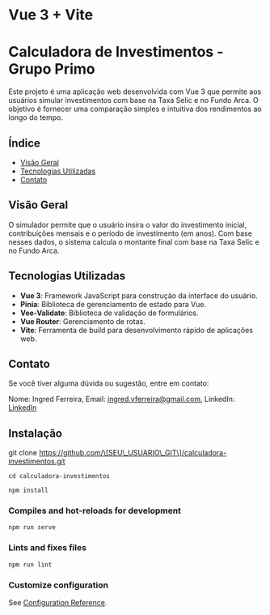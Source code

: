 # Vue 3 + Vite
# Calculadora de Investimentos - Grupo Primo

Este projeto é uma aplicação web desenvolvida com Vue 3 que permite aos usuários simular investimentos com base na Taxa Selic e no Fundo Arca. O objetivo é fornecer uma comparação simples e intuitiva dos rendimentos ao longo do tempo.

## Índice

- [Visão Geral](#visão-geral)
- [Tecnologias Utilizadas](#tecnologias-utilizadas)
- [Contato](#contato)

## Visão Geral

O simulador permite que o usuário insira o valor do investimento inicial, contribuições mensais e o período de investimento (em anos). Com base nesses dados, o sistema calcula o montante final com base na Taxa Selic e no Fundo Arca.

## Tecnologias Utilizadas

- **Vue 3**: Framework JavaScript para construção da interface do usuário.
- **Pinia**: Biblioteca de gerenciamento de estado para Vue.
- **Vee-Validate**: Biblioteca de validação de formulários.
- **Vue Router**: Gerenciamento de rotas.
- **Vite**: Ferramenta de build para desenvolvimento rápido de aplicações web.

## Contato
Se você tiver alguma dúvida ou sugestão, entre em contato:

Nome: Ingred Ferreira,
Email: ingred.vferreira@gmail.com,
LinkedIn: [LinkedIn](https://www.linkedin.com/in/ingred-ferreira-570a4b199/)

## Instalação
git clone https://github.com/\[SEU\_USUARIO\_GIT\]/calculadora-investimentos.git

```
cd calculadora-investimentos
```

```
npm install
```

### Compiles and hot-reloads for development
```
npm run serve
```

### Lints and fixes files
```
npm run lint
```

### Customize configuration
See [Configuration Reference](https://cli.vuejs.org/config/).


